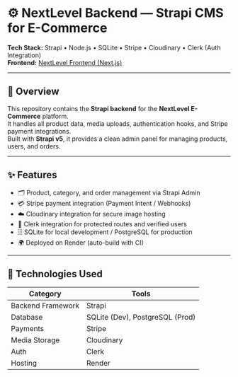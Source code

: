 # ⚙️ NextLevel Backend — Strapi CMS for E-Commerce

**Tech Stack:** Strapi • Node.js • SQLite • Stripe • Cloudinary • Clerk (Auth Integration)  
**Frontend:** [NextLevel Frontend (Next.js)](https://github.com/oussamatght/nextlevel-frontend)

---

## 📖 Overview

This repository contains the **Strapi backend** for the **NextLevel E-Commerce** platform.  
It handles all product data, media uploads, authentication hooks, and Stripe payment integrations.  
Built with **Strapi v5**, it provides a clean admin panel for managing products, users, and orders.

---

## ✨ Features

- 🗂️ Product, category, and order management via Strapi Admin  
- 💳 Stripe payment integration (Payment Intent / Webhooks)  
- ☁️ Cloudinary integration for secure image hosting  
- 🔐 Clerk integration for protected routes and verified users  
- 🗄️ SQLite for local development / PostgreSQL for production  
- 🌍 Deployed on Render (auto-build with CI)

---

## 🧠 Technologies Used

| Category | Tools |
|-----------|-------|
| Backend Framework | Strapi |
| Database | SQLite (Dev), PostgreSQL (Prod) |
| Payments | Stripe |
| Media Storage | Cloudinary |
| Auth | Clerk |
| Hosting | Render |



